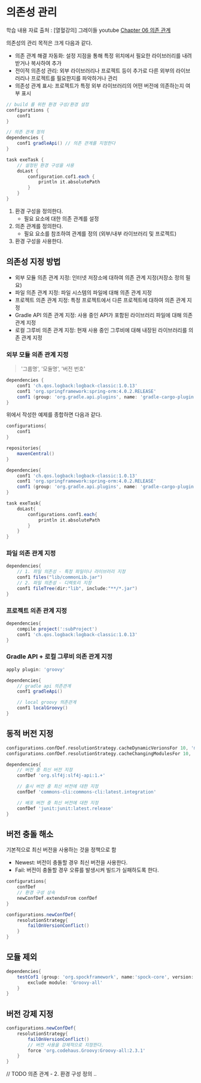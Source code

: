 # 의존성 관리

학습 내용 자료 출처 : [열혈강의] 그레이들 youtube [Chapter 06 의존 관계](https://www.youtube.com/watch?v=hAtN9pd9xGg&list=PL7mmuO705dG2pdxCYCCJeAgOeuQN1seZz&index=21)

의존성의 관리 목적은 크게 다음과 같다.

- 의존 관계 해결 자동화: 설정 지점을 통해 특정 위치에서 필요한 라이브러리를 내려받거나 복사하여 추가
- 전이적 의존성 관리: 외부 라이브러리나 프로젝트 등이 추가로 다른 외부의 라이브러리나 프로젝트를 필요한지를 파악하거나 관리
- 의존성 관계 표시: 프로젝트가 특정 외부 라이브러리의 어떤 버전에 의존하는지 여부 표시

```gradle
// build 를 위한 환경 구성/환경 설정
configurations {
    conf1
}

// 의존 관계 정의
dependencies {
    conf1 gradleApi() // 의존 관계를 지정한다
}

task exeTask {
    // 설정된 환경 구성을 사용
    doLast {
        configuration.cof1.each {
            println it.absolutePath
        }
    }
}
```

1. 환경 구성을 정의한다.
   - 필요 요소에 대한 의존 관계를 설정
2. 의존 관계를 정의한다.
   - 필요 요소를 참조하여 관계를 정의 (외부/내부 라이브러리 및 프로젝트)
3. 환경 구성을 사용한다.

## 의존성 지정 방법

- 외부 모듈 의존 관계 지정: 인터넷 저장소에 대하여 의존 관계 지정(저장소 정의 필요)
- 파일 의존 관계 지정: 파일 시스템의 파일에 대해 의존 관계 지정
- 프로젝트 의존 관계 지정: 특정 프로젝트에서 다른 프로젝트에 대하여 의존 관계 지정
- Gradle API 의존 관계 지정: 사용 중인 API가 포함된 라이브러리 파일에 대해 의존 관계 지정
- 로컬 그루비 의존 관계 지정: 현재 사용 중인 그루비에 대해 내장된 라이브러리를 의존 관계 지정

### 외부 모듈 의존 관계 지정

> '그룹명', '모듈명', '버전 번호'

```gradle
dependencies {
    conf1 'ch.qos.logback:logback-classic:1.0.13'
    conf1 'org.springframework:spring-orm:4.0.2.RELEASE'
    conf1 (group: 'org.gradle.api.plugins', name: 'gradle-cargo-plugin', version: '0.6.1')
}
```

위에서 작성한 예제를 종합하면 다음과 같다.

```gradle
configurations{
    conf1
}

repositories{
    mavenCentral()
}

dependencies{
    conf1 'ch.qos.logback:logback-classic:1.0.13'
    conf1 'org.springframework:spring-orm:4.0.2.RELEASE'
    conf1 (group: 'org.gradle.api.plugins', name: 'gradle-cargo-plugin', version: '0.6.1')
}

task exeTask{
    doLast{
        configurations.conf1.each{
            println it.absolutePath
        }
    }
}
```

### 파일 의존 관계 지정

```gradle
dependencies{
    // 1. 파일 의존성 - 특정 파일이나 라이브러리 지정
    conf1 files("lib/commonLib.jar")
    // 2. 파일 의존성 - 디렉토리 지정
    conf1 fileTree(dir:"lib", include:"**/*.jar")
}
```

### 프로젝트 의존 관계 지정

```gradle
dependencies{
    compile project(':subProject')
    conf1 'ch.qos.logback:logback-classic:1.0.13'
}
```

### Gradle API + 로컬 그루비 의존 관계 지정

```gradle
apply plugin: 'groovy'

dependencies{
    // gradle api 의존관계
    conf1 gradleApi()

    // local groovy 의존관계
    conf1 localGroovy()
}
```

## 동적 버전 지정

```gradle
configurations.confDef.resolutionStrategy.cacheDynamicVerionsFor 10, 'minutes'
configurations.confDef.resolutionStrategy.cacheChangingModulesFor 10, 'hours'

dependencies{
    // 버전 중 최신 버전 지정
    confDef 'org.slf4j:slf4j-api:1.+'

    // 출시 버전 중 최신 버전에 대한 지정
    confDef 'commons-cli:commons-cli:latest.integration'

    // 배포 버전 중 최신 버전에 대한 지정
    confDef 'junit:junit:latest.release'
}
```

## 버전 충돌 해소

기본적으로 최신 버전을 사용하는 것을 정책으로 함

- Newest: 버전이 충돌할 경우 최신 버전을 사용한다.
- Fail: 버전이 충돌할 경우 오류를 발생시켜 빌드가 실패하도록 한다.

```gradle
configurations{
    confDef
    // 환경 구성 상속
    newConfDef.extendsFrom confDef
}

configurations.newConfDef{
    resolutionStrategy{
        failOnVersionConflict()
    }
}
```

## 모듈 제외

```gradle
dependencies{
    testCof1 (group: 'org.spockframework', name:'spock-core', version:'0.7-Groovy-2.0'){
        exclude module: 'Groovy-all'
    }
}
```

## 버전 강제 지정

```gradle
configurations.newConfDef{
    resolutionStrategy{
        failOnVersionConflict()
        // 버전 사용을 강제적으로 지정한다.
        force 'org.codehaus.Groovy:Groovy-all:2.3.1'
    }
}
```

// TODO 의존 관계 - 2. 환경 구성 정의 ..
